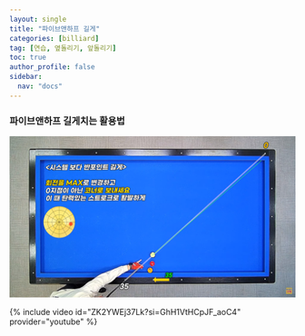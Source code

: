 ```yaml
---
layout: single
title: "파이브앤하프 길게"
categories: [billiard]
tag: [연습, 옆돌리기, 앞돌리기]
toc: true
author_profile: false
sidebar:
  nav: "docs"
---
```


### 파이브앤하프 길게치는 활용법

[![파이브앤하프 길게치는 활용법](/images/%ED%8C%8C%EC%9D%B4%EB%B8%8C%EC%95%A4%ED%95%98%ED%94%84%20%EA%B8%B8%EA%B2%8C.png)](https://1drv.ms/p/s!AuJKpwyYpUY9_TxrGKafb288RjJ6?e=ZLuyVB)

{% include video id="ZK2YWEj37Lk?si=GhH1VtHCpJF_aoC4" provider="youtube" %}
